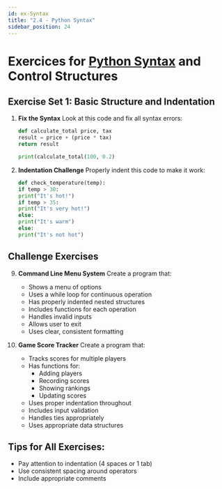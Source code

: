 ```yaml
---
id: ex-Syntax
title: "2.4 - Python Syntax"
sidebar_position: 24
---
```


# Exercices for [Python Syntax](../PY-101/02_Python-Basics/04_Python-Syntax.md) and Control Structures

## Exercise Set 1: Basic Structure and Indentation
1. **Fix the Syntax**
   Look at this code and fix all syntax errors:

   ```python
   def calculate_total price, tax
   result = price + (price * tax)
   return result
   
   print(calculate_total(100, 0.2)
   ```

2. **Indentation Challenge**
   Properly indent this code to make it work:
   ```python
   def check_temperature(temp):
   if temp > 30:
   print("It's hot!")
   if temp > 35:
   print("It's very hot!")
   else:
   print("It's warm")
   else:
   print("It's not hot")
   ```


## Challenge Exercises
9. **Command Line Menu System**
    Create a program that:
    - Shows a menu of options
    - Uses a while loop for continuous operation
    - Has properly indented nested structures
    - Includes functions for each operation
    - Handles invalid inputs
    - Allows user to exit
    - Uses clear, consistent formatting

10. **Game Score Tracker**
    Create a program that:
    - Tracks scores for multiple players
    - Has functions for:
      * Adding players
      * Recording scores
      * Showing rankings
      * Updating scores
    - Uses proper indentation throughout
    - Includes input validation
    - Handles ties appropriately
    - Uses appropriate data structures

## Tips for All Exercises:
- Pay attention to indentation (4 spaces or 1 tab)
- Use consistent spacing around operators
- Include appropriate comments
